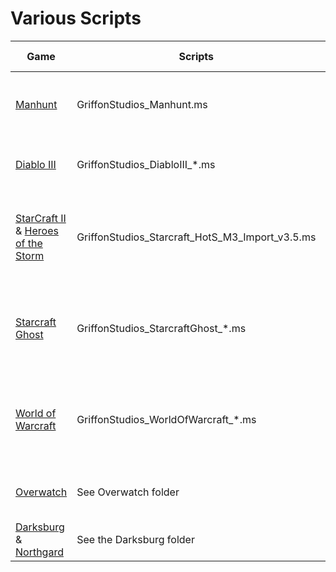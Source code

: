 # Various Scripts

|Game|Scripts|File format|How to use|
|--|--|--|--|
|[Manhunt](https://www.rockstargames.com/games/manhunt)|GriffonStudios_Manhunt.ms|.bsp|Edit the script and set the texture path where you extracted the textures. At the bottom change the filename. Run the script
|[Diablo III](https://eu.diablo3.com/en-us/)|GriffonStudios_DiabloIII_*.ms|.app & .ani|Use the GriffonStudios_Macros.ms to use the macro for opening the tool|
|[StarCraft II](https://starcraft2.com/en-us/) & [Heroes of the Storm](https://heroesofthestorm.com/en-us/)|GriffonStudios_Starcraft_HotS_M3_Import_v3.5.ms|.m3 & .m3a|When run, this tool can be found in the Utilities pane, first import the model(.m3) file then apply the animations (.m3a) file, See the subfolder Starcraft II for more info
|[Starcraft Ghost](https://en.wikipedia.org/wiki/StarCraft:_Ghost)|GriffonStudios_StarcraftGhost_*.ms|.nod & .noc & .nms|Use the GriffonStudios_Macros.ms to use the macro for opening the tool. This is based on the XBox leaked version. No need to extract anything.
|[World of Warcraft](https://worldofwarcraft.com/en-us/)|GriffonStudios_WorldOfWarcraft_*.ms|.m2 & .adt &.wmo|Use the GriffonStudios_Macros.ms to use the macro for opening the tool. This is based on the XBox leaked version. No need to extract anything.
|[Overwatch](https://playoverwatch.com/en-us/)|See Overwatch folder|*.006 & *.007 *.00C|Note that this is about the RAW files, not the ones extracted and converted by the overtool!|
|[Darksburg](https://darksburg.com/) & [Northgard](https://northgard.net/)|See the Darksburg folder|.fbx|This fbx is nothing like Autodesks fbx format.